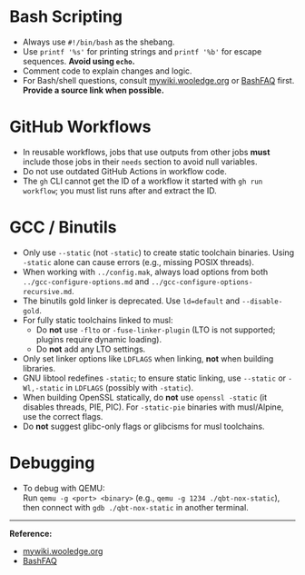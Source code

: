# Bash Scripting

- Always use `#!/bin/bash` as the shebang.
- Use `printf '%s'` for printing strings and `printf '%b'` for escape sequences. **Avoid using `echo`.**
- Comment code to explain changes and logic.
- For Bash/shell questions, consult [mywiki.wooledge.org](https://mywiki.wooledge.org) or [BashFAQ](https://mywiki.wooledge.org/BashFAQ) first. **Provide a source link when possible.**

# GitHub Workflows

- In reusable workflows, jobs that use outputs from other jobs **must** include those jobs in their `needs` section to avoid null variables.
- Do not use outdated GitHub Actions in workflow code.
- The `gh` CLI cannot get the ID of a workflow it started with `gh run workflow`; you must list runs after and extract the ID.

# GCC / Binutils

- Only use `--static` (not `-static`) to create static toolchain binaries. Using `-static` alone can cause errors (e.g., missing POSIX threads).
- When working with `../config.mak`, always load options from both `../gcc-configure-options.md` and `../gcc-configure-options-recursive.md`.
- The binutils gold linker is deprecated. Use `ld=default` and `--disable-gold`.
- For fully static toolchains linked to musl:
    - Do **not** use `-flto` or `-fuse-linker-plugin` (LTO is not supported; plugins require dynamic loading).
    - Do **not** add any LTO settings.
- Only set linker options like `LDFLAGS` when linking, **not** when building libraries.
- GNU libtool redefines `-static`; to ensure static linking, use `--static` or `-Wl,-static` in `LDFLAGS` (possibly with `-static`).
- When building OpenSSL statically, do **not** use `openssl -static` (it disables threads, PIE, PIC). For `-static-pie` binaries with musl/Alpine, use the correct flags.
- Do **not** suggest glibc-only flags or glibcisms for musl toolchains.

# Debugging

- To debug with QEMU:  
  Run `qemu -g <port> <binary>` (e.g., `qemu -g 1234 ./qbt-nox-static`), then connect with `gdb ./qbt-nox-static` in another terminal.

---
**Reference:**  
- [mywiki.wooledge.org](https://mywiki.wooledge.org)  
- [BashFAQ](https://mywiki.wooledge.org/BashFAQ)
